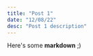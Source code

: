 ```yaml
---
title: "Post 1"
date: "12/08/22"
desc: "Post 1 description"
---
```


Here's some **markdown** ;)